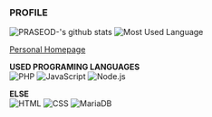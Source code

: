 ### PROFILE
![PRASEOD-'s github stats](https://github-readme-stats.vercel.app/api?username=aaei924&show_icons=true&count_private=true&theme=tokyonight)
![Most Used Language](https://github-readme-stats.vercel.app/api/top-langs/?username=aaei924&theme=tokyonight&langs_count=10)

[Personal Homepage](https://prws.kr)

**USED PROGRAMING LANGUAGES**<br>
![PHP](https://img.shields.io/badge/PHP-777BB4?style=for-the-badge&logo=php&logoColor=fff)
![JavaScript](https://img.shields.io/badge/-javascript-c2ad07?style=for-the-badge&logo=javascript&logoColor=fff)
![Node.js](https://img.shields.io/badge/Node.JS-339933?style=for-the-badge&logo=node.js&logoColor=fff)

**ELSE**<br>
![HTML](https://img.shields.io/badge/HTML-E34F26?style=for-the-badge&logo=html5&logoColor=fff)
![CSS](https://img.shields.io/badge/CSS-1572B6?style=for-the-badge&logo=css3&logoColor=fff)
![MariaDB](https://img.shields.io/badge/MariaDB-003545?style=for-the-badge&logo=MariaDB&logoColor=fff)
